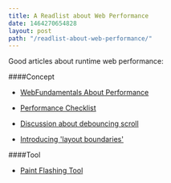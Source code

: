 ```yaml
---
title: A Readlist about Web Performance
date: 1464270654828
layout: post
path: "/readlist-about-web-performance/"
---
```



Good articles about runtime web performance:

####Concept

- [WebFundamentals About Performance](https://developers.google.com/web/fundamentals/performance/rendering/avoid-large-complex-layouts-and-layout-thrashing#avoid-layout-thrashing)

- [Performance Checklist](http://calendar.perfplanet.com/2013/the-runtime-performance-checklist/)

- [Discussion about debouncing scroll](https://github.com/google/WebFundamentals/issues/2227)

- [Introducing 'layout boundaries'](http://wilsonpage.co.uk/introducing-layout-boundaries/)

####Tool

- [Paint Flashing Tool](https://developer.mozilla.org/en-US/docs/Tools/Paint_Flashing_Tool)